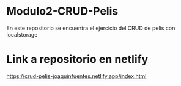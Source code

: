 # Modulo2-CRUD-Pelis
En este repositorio se encuentra el ejercicio del CRUD de pelis con localstorage 


# Link a repositorio en netlify
https://crud-pelis-joaquinfuentes.netlify.app/index.html